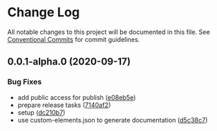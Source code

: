 # Change Log

All notable changes to this project will be documented in this file.
See [Conventional Commits](https://conventionalcommits.org) for commit guidelines.

## 0.0.1-alpha.0 (2020-09-17)


### Bug Fixes

* add public access for publish ([e08eb5e](https://github.com/uxland/components/commit/e08eb5e0a49c0d17e883e631f4b8a0439c304639))
* prepare release tasks ([7140af2](https://github.com/uxland/components/commit/7140af231728685b5d2dceee1405da5916b693db))
* setup ([dc210b7](https://github.com/uxland/components/commit/dc210b78a407e368d87435cf3e26f53a65ae4c61))
* use custom-elements.json to generate documentation ([d5c38c7](https://github.com/uxland/components/commit/d5c38c72a93553abbef8d7a2d85aff20ae66bc16))
